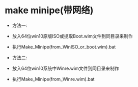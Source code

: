 # make minipe(带网络)
- 方法一:
- 放入64位win10原版ISO或提取Boot.wim文件到同目录来制作
- 执行Make_Minipe(from_WinISO_or_boot.wim).bat



- 方法二:

- 放入64位win10系统中Winre.wim文件到同目录来制作

- 执行Make_Minipe(from_Winre.wim).bat

  


